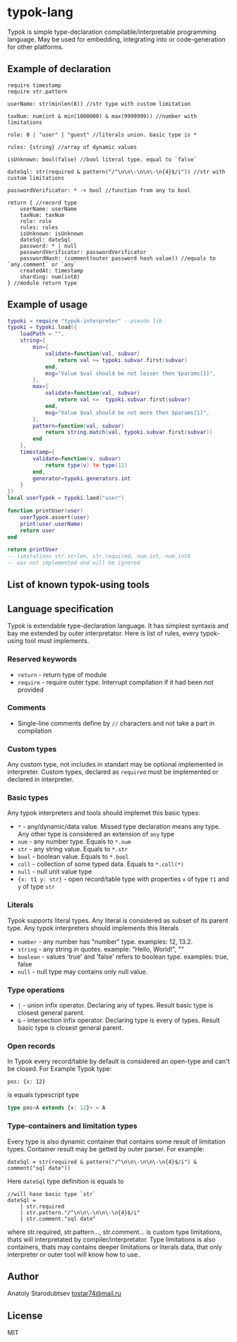 # typok-lang
Typok is simple type-declaration compilable/interpretable programming language.
May be used for embedding, integrating into or code-generation for other platforms.


## Example of declaration
```typok
require timestamp
require str.pattern

userName: str(minlen(8)) //str type with custom limitation

taxNum: num(int & min(1000000) & max(9999999)) //number with limitations

role: 0 | "user" | "guest" //literals union. basic type is *

rules: {string} //array of dynamic values

isUnknown: bool(false) //bool literal type. equal to `false`

dateSql: str(required & pattern("/^\n\n\-\n\n\-\n{4}$/i")) //str with custom limitations

passwordVerificator: * -> bool //function from any to bool

return { //record type
    userName: userName
    taxNum: taxNum
    role: role
    rules: rules
    isUnknown: isUnknown
    dateSql: dateSql
    password: * | null
    passwordVerificator: passwordVerificator
    passwordHash: (comment(outer password hash value)) //equals to `any.comment` or `any`
    createdAt: timestamp
    sharding: num(int8)
} //module return type
```


## Example of usage
```lua
typoki = require "typok-interpreter" --pseudo lib
typoki = typoki.load({
    loadPath = "",
    string={
        min={
            validate=function(val, subvar)
                return val >= typoki.subvar.first(subvar)
            end,
            msg="Value $val should be not lesser then $params[1]",
        },
        max={
            validate=function(val, subvar)
                return val <=  typoki.subvar.first(subvar)
            end,
            msg="Value $val should be not more then $params[1]",
        },
        pattern=function(val, subvar)
            return string.match(val, typoki.subvar.first(subvar))
        end
    },
    timestamp={
        validate=function(v, subvar)
            return type(v) != type(12)
        end,
        generator=typoki.generators.int
    }
})
local userTypok = typoki.laod("user")

function printUser(user)
    userTypok.assert(user)
    print(user.userName)
    return user
end

return printUser
-- limitations str.strlen, str.required, num.int, num.int8
-- was not implemented and will be ignored

```

## List of known typok-using tools


## Language specification

Typok is extendable type-declaration language. It has simplest syntaxis and bay me extended by outer interpretator. Here is list of rules, every typok-using tool must implements.


### Reserved keywords
- `return` - return type of module
- `require` - require outer type. Interrupt compilation if it had been not provided


### Comments
- Single-line comments define by `//` characters and not take a part in compilation


### Custom types
Any custom type, not includes in standart may be optional implemented in interpreter. Custom types, declared as `required` must be implemented or declared in interpreter.


### Basic types
Any typok interpreters and tools should implemet this basic types:

- `*` - any/dynamic/data value. Missed type declaration means any type. Any other type is considered an extension of `any` type
- `num` - any number type. Equals to `*.num`
- `str` - any string value. Equals to `*.str`
- `bool` - boolean value. Equals to `*.bool`
- `coll` - collection of some typed data. Equals to `*.coll(*)`
- `null` - null unit value type
- `{x: t1 y: str}` - open record/table type with properties `x` of type `t1` and `y` of type `str`


### Literals
Typok supports literal types. Any literal is considered as subset of its parent type. Any typok interpreters should implements this literals

- `number` - any number has "number" type. examples: 12, 13.2. 
- `string` - any string in quotes. example: "Hello, World!", ""
- `boolean` - values 'true' and 'false' refers to boolean type. examples: true, false
- `null` - null type may contains only null value.


### Type operations
- `|` - union infix operator. Declaring any of types. Result basic type is closest general parent.
- `&` - intersection infix operator. Declaring type is every of types. Result basic type is closest general parent.


### Open records
In Typok every record/table by default is considered an open-type and can't be closed. For Example Typok type:
```typok
pos: {x: 12}
```
is equals typescript type
```typescript
type pos<A extends {x: 12}> = A
```


### Type-containers and limitation types
Every type is also dynamic container that contains some result of limitation types. Container result may be getted by outer parser. For example:
```typok
dateSql = str(required & pattern("/^\n\n\-\n\n\-\n{4}$/i") & comment("sql date"))
```
Here `dateSql` type definition is equals to
```typok
//will hase basic type `str`
dateSql =
    | str.required
    | str.pattern."/^\n\n\-\n\n\-\n{4}$/i"
    | str.comment."sql date"
```
where str.required, str.pattern..., str.comment... is custom type limitations, thats will interpretated by compiler/interpretator. Type limitations is also containers, thats may contains deeper limitations or literals data, that only interpreter or outer tool will know how to use..


## Author
Anatoly Starodubtsev
tostar74@mail.ru


## License
MIT